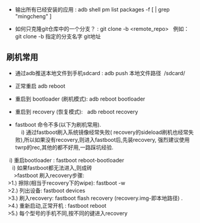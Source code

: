 - 输出所有已经安装的应用 :  adb shell pm list packages -f [ | grep "mingcheng" ]

- 如何只克隆git仓库中的一个分支？ : git clone -b <branch> <remote_repo>   例如： git clone -b 指定的分支名字 git地址


## 刷机常用
- 通过adb推送本地文件到手机sdcard : adb push 本地文件路径  /sdcard/

- 正常重启 adb reboot

- 重启到 bootloader (刷机模式):  adb reboot bootloader

- 重启到 recovery (恢复模式):    adb reboot recovery

- fastboot 命令不多(以下为刷机常用). <br>
     i) 通过fastboot刷入系统镜像经常失败( recovery的sideload刷机也经常失败),所以如果没有recovery,则进入fastboot后,先装recovery,
        强烈建议使用twrp的rec,其他的都不好用,一路踩坑经验.<br>
        
     i) 重启bootloader : fastboot reboot-bootloader<br>
     i) 如果fastboot都无法进入,则成砖<br>
     
  >fastboot 刷入recovery步骤:<br>
  >1.) 擦除(相当于recovery下的wipe): fastboot -w<br>
  >2.) 列出设备: fastboot devices<br>
  >3.) 刷入recovery: fastboot flash recovery (recovery.img-即本地路径) .<br>
  >4.) 重新启动,正常开机 : fastboot reboot<br>
  >5.) 每个型号的手机不同,按不同的键进入recovery<br>
 
  
